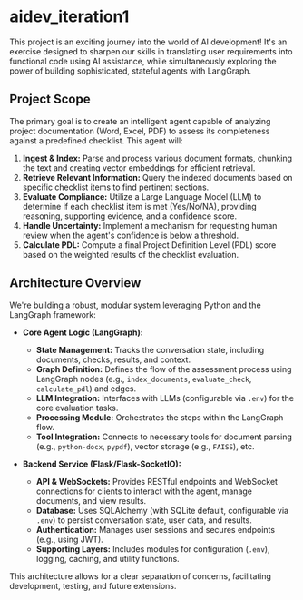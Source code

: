 # aidev_iteration1

This project is an exciting journey into the world of AI development! It's an exercise designed to sharpen our skills in translating user requirements into functional code using AI assistance, while simultaneously exploring the power of building sophisticated, stateful agents with LangGraph.

## Project Scope

The primary goal is to create an intelligent agent capable of analyzing project documentation (Word, Excel, PDF) to assess its completeness against a predefined checklist. This agent will:

1.  **Ingest & Index:** Parse and process various document formats, chunking the text and creating vector embeddings for efficient retrieval.
2.  **Retrieve Relevant Information:** Query the indexed documents based on specific checklist items to find pertinent sections.
3.  **Evaluate Compliance:** Utilize a Large Language Model (LLM) to determine if each checklist item is met (Yes/No/NA), providing reasoning, supporting evidence, and a confidence score.
4.  **Handle Uncertainty:** Implement a mechanism for requesting human review when the agent's confidence is below a threshold.
5.  **Calculate PDL:** Compute a final Project Definition Level (PDL) score based on the weighted results of the checklist evaluation.

## Architecture Overview

We're building a robust, modular system leveraging Python and the LangGraph framework:

*   **Core Agent Logic (LangGraph):**
    *   **State Management:** Tracks the conversation state, including documents, checks, results, and context.
    *   **Graph Definition:** Defines the flow of the assessment process using LangGraph nodes (e.g., `index_documents`, `evaluate_check`, `calculate_pdl`) and edges.
    *   **LLM Integration:** Interfaces with LLMs (configurable via `.env`) for the core evaluation tasks.
    *   **Processing Module:** Orchestrates the steps within the LangGraph flow.
    *   **Tool Integration:** Connects to necessary tools for document parsing (e.g., `python-docx`, `pypdf`), vector storage (e.g., `FAISS`), etc.

*   **Backend Service (Flask/Flask-SocketIO):**
    *   **API & WebSockets:** Provides RESTful endpoints and WebSocket connections for clients to interact with the agent, manage documents, and view results.
    *   **Database:** Uses SQLAlchemy (with SQLite default, configurable via `.env`) to persist conversation state, user data, and results.
    *   **Authentication:** Manages user sessions and secures endpoints (e.g., using JWT).
    *   **Supporting Layers:** Includes modules for configuration (`.env`), logging, caching, and utility functions.

This architecture allows for a clear separation of concerns, facilitating development, testing, and future extensions.
 
